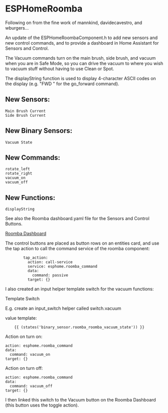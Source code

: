 # ESPHomeRoomba

Following on from the fine work of mannkind, davidecavestro, and wburgers...

An update of the ESPHomeRoombaComponent.h to add new sensors and new control commands, and to provide a dashboard in Home Assistant for Sensors and Control.

The Vacuum commands turn on the main brush, side brush, and vacuum when you are in Safe Mode, so you can drive the vacuum to where you wish to vacuum stuff without having to use Clean or Spot.

The displayString function is used to display 4-character ASCII codes on the display (e.g. "FWD " for the go_forward command).

New Sensors:
-----------

    Main Brush Current
    Side Brush Current

New Binary Sensors:
------------------

    Vacuum State

New Commands:
------------

    rotate_left
    rotate_right
    vacuum_on
    vacuum_off

New Functions:
-------------

    displayString

See also the Roomba dashboard.yaml file for the Sensors and Control Buttons.

[Roomba Dashboard](RoombaDashboard.png)

The control buttons are placed as button rows on an entities card, and use the tap action to call the command service of the roomba component:

```
        tap_action:
          action: call-service
          service: esphome.roomba_command
          data:
            command: passive
          target: {}
```

I also created an input helper template switch for the vacuum functions:

Template Switch

E.g. create an input_switch helper called switch.vacuum

value template:
```
    {{ (states('binary_sensor.roomba_roomba_vacuum_state')) }}
```
Action on turn on:
```
action: esphome.roomba_command
data:
  command: vacuum_on
target: {}
```
Action on turn off:
```
action: esphome.roomba_command
data:
  command: vacuum_off
target: {}
```

I then linked this switch to the Vacuum button on the Roomba Dashboard (this button uses the toggle action).

